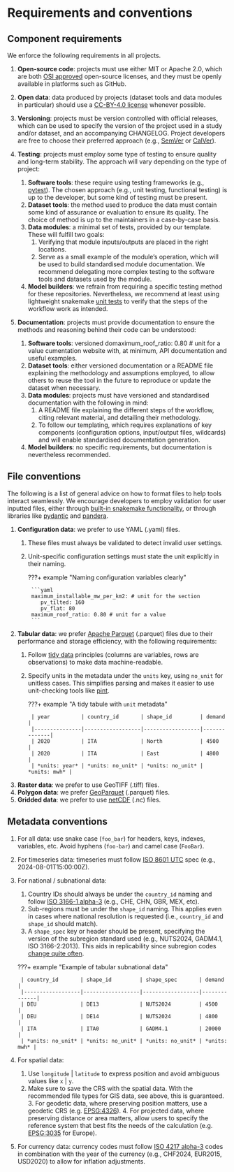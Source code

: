 # Requirements and conventions

## Component requirements

We enforce the following requirements in all projects.

1. **Open-source code**: projects must use either MIT or Apache 2.0, which are both [OSI approved](https://opensource.org/licenses) open-source licenses, and they must be openly available in platforms such as GitHub.
2. **Open data**: data produced by projects (dataset tools and data modules in particular) should use a [CC-BY-4.0 license](https://creativecommons.org/licenses/by/4.0/) whenever possible.
3. **Versioning**: projects must be version controlled with official releases, which can be used to specify the version of the project used in a study and/or dataset, and an accompanying CHANGELOG. Project developers are free to choose their preferred approach (e.g., [SemVer](https://semver.org/) or [CalVer](https://calver.org/)).
4. **Testing**: projects must employ some type of testing to ensure quality and long-term stability. The approach will vary depending on the type of project:

    1. **Software tools**: these require using testing frameworks (e.g., [pytest](https://docs.pytest.org/en/stable/)). The chosen approach (e.g., unit testing, functional testing) is up to the developer, but some kind of testing must be present.
    2. **Dataset tools**: the method used to produce the data must contain some kind of assurance or evaluation to ensure its quality. The choice of method is up to the maintainers in a case-by-case basis.
    3. **Data modules**: a minimal set of tests, provided by our template. These will fulfill two goals:
        1. Verifying that module inputs/outputs are placed in the right locations.
        2. Serve as a small example of the module’s operation, which will be used to build standardised module documentation. We recommend delegating more complex testing to the software tools and datasets used by the module.
    4. **Model builders**: we refrain from requiring a specific testing method for these repositories. Nevertheless, we recommend at least using lightweight snakemake [unit tests](https://snakemake.readthedocs.io/en/stable/snakefiles/testing.html) to verify that the steps of the workflow work as intended.

5. **Documentation**: projects must provide documentation to ensure the methods and reasoning behind their code can be understood:
    1. **Software tools**: versioned domaximum_roof_ratio: 0.80 # unit for a value cumentation website with, at minimum, API documentation and useful examples.
    2. **Dataset tools**: either versioned documentation or a README file explaining the methodology and assumptions employed, to allow others to reuse the tool in the future to reproduce or update the dataset when necessary.
    3. **Data modules**: projects must have versioned and standardised documentation with the following in mind:
        1. A README file explaining the different steps of the workflow, citing relevant material, and detailing their methodology.
        2. To follow our templating, which requires explanations of key components (configuration options, input/output files, wildcards) and will enable standardised documentation generation.
    4. **Model builders**: no specific requirements, but documentation is nevertheless recommended.

## File conventions

The following is a list of general advice on how to format files to help tools interact seamlessly. We encourage developers to employ validation for user inputted files, either through [built-in snakemake functionality](https://snakemake.readthedocs.io/en/stable/snakefiles/configuration.html#validation), or through libraries like [pydantic](https://docs.pydantic.dev/latest/) and [pandera](https://pandera.readthedocs.io/en/stable/).

1. **Configuration data**: we prefer to use YAML (.yaml) files.
    1. These files must always be validated to detect invalid user settings.
    2. Unit-specific configuration settings must state the unit explicitly in their naming.

        ???+ example "Naming configuration variables clearly"

            ```yaml
            maximum_installable_mw_per_km2: # unit for the section
               pv_tilted: 160
               pv_flat: 80
            maximum_roof_ratio: 0.80 # unit for a value
            ```

2. **Tabular data**: we prefer [Apache Parquet](https://parquet.apache.org/) (.parquet) files due to their performance and storage efficiency, with the following requirements:
    1. Follow [tidy data](https://vita.had.co.nz/papers/tidy-data.pdf) principles (columns are variables, rows are observations) to make data machine-readable.
    2. Specify units in the metadata under the `units` key, using `no_unit` for unitless cases. This simplifies parsing and makes it easier to use unit-checking tools like [pint](https://pint.readthedocs.io/en/stable/).

        ???+ example "A tidy tabule with `unit` metadata"

            | year          | country_id       | shape_id         | demand       |
            |---------------|------------------|------------------|--------------|
            | 2020          | ITA              | North            | 4500         |
            | 2020          | ITA              | East             | 4800         |
            | *units: year* | *units: no_unit* | *units: no_unit* | *units: mwh* |

3. **Raster data**: we prefer to use GeoTIFF (.tiff) files.
4. **Polygon data**: we prefer [GeoParquet](https://geoparquet.org/) (.parquet) files.
5. **Gridded data**: we prefer to use [netCDF](https://www.unidata.ucar.edu/software/netcdf/) (.nc) files.

## Metadata conventions

1. For all data: use snake case (`foo_bar`) for headers, keys, indexes, variables, etc. Avoid hyphens (`foo-bar`) and camel case (`FooBar`).
2. For timeseries data: timeseries must follow [ISO 8601 UTC](https://en.wikipedia.org/wiki/ISO_8601) spec (e.g., 2024-08-01T15:00:00Z).
3. For national / subnational data:
    1. Country IDs should always be under the `country_id` naming and follow [ISO 3166-1 alpha-3](https://en.wikipedia.org/wiki/ISO_3166-1_alpha-3) (e.g., CHE, CHN, GBR, MEX, etc).
    2. Sub-regions must be under the `shape_id` naming. This applies even in cases where national resolution is requested (i.e., `country_id`  and `shape_id` should match).
    3. A `shape_spec` key or header should be present, specifying the version of the subregion standard used (e.g., NUTS2024, GADM4.1, ISO 3166-2:2013). This aids in replicability since subregion codes [change quite often](https://ec.europa.eu/eurostat/web/nuts/history).

    ???+ example "Example of tabular subnational data"

        | country_id       | shape_id         | shape_spec       | demand       |
        |------------------|------------------|------------------|--------------|
        | DEU              | DE13             | NUTS2024         | 4500         |
        | DEU              | DE14             | NUTS2024         | 4800         |
        | ITA              | ITA0             | GADM4.1          | 20000        |
        | *units: no_unit* | *units: no_unit* | *units: no_unit* | *units: mwh* |

4. For spatial data:
    1. Use `longitude` | `latitude` to express position and avoid ambiguous values like `x` | `y`.
    2. Make sure to save the CRS with the spatial data. With the recommended file types for GIS data, see above, this is guaranteed.
        3. For geodetic data, where preserving position matters, use a geodetic CRS (e.g. [EPSG:4326](https://epsg.io/4326)).
        4. For projected data, where preserving distance or area matters, allow users to specify the reference system that best fits the needs of the calculation (e.g. [EPSG:3035](https://epsg.io/3035) for Europe).
5. For currency data: currency codes must follow [ISO 4217 alpha-3](https://en.wikipedia.org/wiki/ISO_4217) codes in combination with the year of the currency (e.g., CHF2024, EUR2015, USD2020) to allow for inflation adjustments.
